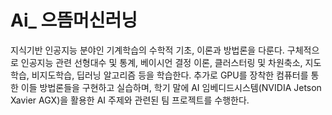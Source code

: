# Ai_ 으뜸머신러닝 
지식기반 인공지능 분야인 기계학습의 수학적 기초, 이론과 방법론을 다룬다. 구체적으로 인공지능 관련 선형대수 및 통계, 베이시언 결정 이론, 클러스터링 및 차원축소, 지도학습, 비지도학습, 딥러닝 알고리즘 등을 학습한다. 추가로 GPU를 장착한 컴퓨터를 통한 이들 방법론들을 구현하고 실습하며, 학기 말에 AI 임베디드시스템(NVIDIA Jetson Xavier AGX)을 활용한 AI 주제와 관련된 팀 프로젝트를 수행한다.
